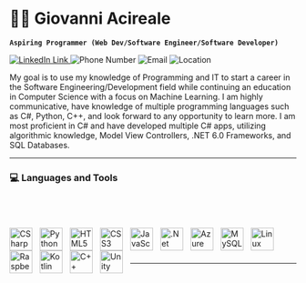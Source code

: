 # 👨‍💻 Giovanni Acireale

<!--
**GiovanniAcireale/GiovanniAcireale** is a ✨ _special_ ✨ repository because its `README.md` (this file) appears on your GitHub profile.

Here are some ideas to get you started:

- 🔭 I’m currently working on ...
- 🌱 I’m currently learning ...
- 👯 I’m looking to collaborate on ...
- 🤔 I’m looking for help with ...
- 💬 Ask me about ...
- 📫 How to reach me: ...
- 😄 Pronouns: ...
- ⚡ Fun fact: ...
-->
**`Aspiring Programmer (Web Dev/Software Engineer/Software Developer)`**

<p align="left">
    <a href="https://www.linkedin.com/in/giovanni-acireale/">
        <img alt="LinkedIn Link" title="My LinkedIn" src="https://custom-icon-badges.demolab.com/badge/-Linkedin-1155ba?style=for-the-badge&logoColor=white&logo=repo"/>
    </a>
    <img alt="Phone Number" title=" My Phone Number" src="https://custom-icon-badges.demolab.com/badge/-407--694--6556-red?style=for-the-badge&logo=phone&logoColor=white"/>
    <img alt="Email" title="My Email" src="https://custom-icon-badges.demolab.com/badge/-gio.acireale@gmail.com-55960c?style=for-the-badge&logo=mention&logoColor=white"/>
    <img alt="Location" title="My Location" src="https://custom-icon-badges.demolab.com/badge/Florida-USA-blue?style=for-the-badge&logo=location&logoColor=white"/>
</p>

My goal is to use my knowledge of Programming and IT to start a career in the Software Engineering/Development field while continuing an education in Computer Science with a focus on Machine Learning. I am highly communicative, have knowledge of multiple programming languages such as C#, Python, C++, and look forward to any opportunity to learn more. I am most proficient in C# and have developed multiple C# apps, utilizing algorithmic knowledge, Model View Controllers, .NET 6.0 Frameworks, and SQL Databases.

---

### 💻 Languages and Tools  
<br />

<p style="padding-top:25px">
    <img align="left" alt="CSharp" width="40px" style="padding-right:10px;" src="https://cdn.jsdelivr.net/gh/devicons/devicon/icons/csharp/csharp-original.svg"/>
    <img align="left" alt="Python" width="40px" style="padding-right:10px;" src="https://cdn.jsdelivr.net/gh/devicons/devicon/icons/python/python-original.svg"/>
    <img align="left" alt="HTML5" width="40px" style="padding-right:10px;" src="https://cdn.jsdelivr.net/gh/devicons/devicon/icons/html5/html5-original.svg"/>
    <img align="left" alt="CSS3" width="40px" style="padding-right:10px;" src="https://cdn.jsdelivr.net/gh/devicons/devicon/icons/css3/css3-original.svg"/>
    <img align="left" alt="JavaScript" width="40px" style="padding-right:10px;" src="https://cdn.jsdelivr.net/gh/devicons/devicon/icons/javascript/javascript-plain.svg"/>
    <img align="left" alt=".Net" width="40px" style="padding-right:10px;" src="https://cdn.jsdelivr.net/gh/devicons/devicon/icons/dot-net/dot-net-plain-wordmark.svg"/>
    <img align="left" alt="Azure" width="40px" style="padding-right:10px;" src="https://cdn.jsdelivr.net/gh/devicons/devicon/icons/azure/azure-original.svg"/>
    <img align="left" alt="MySQL" width="40px" style="padding-right:10px;" src="https://cdn.jsdelivr.net/gh/devicons/devicon/icons/mysql/mysql-original.svg"/>
    <img align="left" alt="Linux" width="40px" style="padding-right:10px;" src="https://cdn.jsdelivr.net/gh/devicons/devicon/icons/linux/linux-original.svg"/>
    <img align="left" alt="Raspberry Pi" width="40px" style="padding-right:10px;" src="https://cdn.jsdelivr.net/gh/devicons/devicon/icons/raspberrypi/raspberrypi-original.svg"/>
    <img align="left" alt="Kotlin" width="40px" style="padding-right:10px;" src="https://cdn.jsdelivr.net/gh/devicons/devicon/icons/kotlin/kotlin-original.svg"/>
    <img align="left" alt="C++" width="40px" style="padding-right:10px;" src="https://cdn.jsdelivr.net/gh/devicons/devicon/icons/cplusplus/cplusplus-original.svg"/>
    <img align="left" alt="Unity" width="40px" style="padding-right:10px;" src="https://cdn.jsdelivr.net/gh/devicons/devicon/icons/unity/unity-original.svg"/>  
    <br />
</p>  
<br />

---

<!--
to be continued
-->
